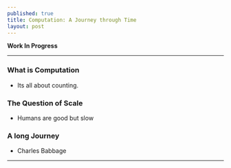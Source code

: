 ```yaml
---
published: true
title: Computation: A Journey through Time
layout: post
---
```

**Work In Progress**

----

### What is Computation
- Its all about counting. 

### The Question of Scale
- Humans are good but slow

### A long Journey

- Charles Babbage


----
